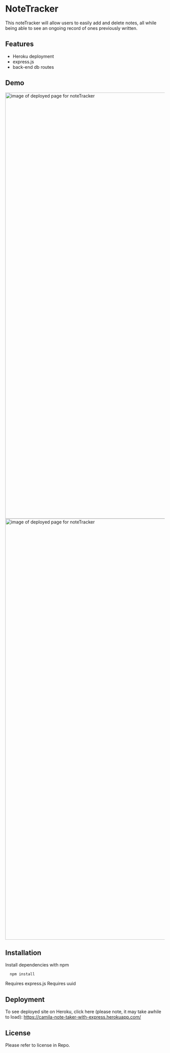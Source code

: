 # NoteTracker
This noteTracker will allow users to easily add and delete notes, all while being able to see an ongoing record of ones previously written.


## Features
- Heroku deployment
- express.js
- back-end db routes


## Demo
<img width="1348" alt="image of deployed page for noteTracker" src="https://user-images.githubusercontent.com/115678318/219511738-ce9b7e48-e622-4426-bcd4-eb101e57dcef.png">

<img width="1332" alt="image of deployed page for noteTracker" src="https://user-images.githubusercontent.com/115678318/219523977-b19d68e7-e498-4bf2-befa-97771698684c.png">


## Installation
Install dependencies with npm

```cmd-line
  npm install
```

Requires express.js
Requires uuid


## Deployment
To see deployed site on Heroku, click here (please note, it may take awhile to load):
https://camila-note-taker-with-express.herokuapp.com/


## License
Please refer to license in Repo.
